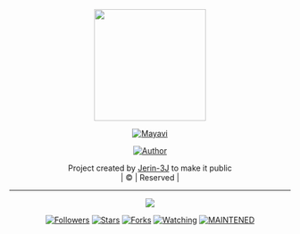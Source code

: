 <div align="center">
  <img border-radius: 15px src="https://github.com/Jerin3j/JERIN-SER/blob/0161fb16309c2f13f0903629d7b7a687f993c329/tuxpi.com.1626457957.jpg" width="200" height="200"/>
  <p align="center">
<a href="#"><img title="Mayavi" src="https://img.shields.io/badge/-Mayavi-yellow"></a>
</p>
  <p align="center">
<a href="https://github.com/Jerin3j"><img title="Author" src="https://img.shields.io/badge/Author-Jerin3J-B0T?color=darkblue&style=for-the-badge&logo=whatsapp"></a>
</p>
</div>
<p align="center">
Project created by <a href="https://github.com/Jerin3j">Jerin-3J</a> to make it public
    <br>
       | © |
        Reserved |
    <br> 
</p>

----

  <p align="center">
 <a href="https://github.com/Jerin3j">
    <img src="https://img.shields.io/github/repo-size/Jerin3j/Mayavi?yellowcolor=green&label=Repo%20total%20size&style=plastic">
<p align="center">
<a href="https://github.com/Jerin3j/followers"><img title="Followers" src="https://img.shields.io/github/followers/Jerin3j?color=blue&style=flat-square"></a>
<a href="https://github.com/Jerin3j/Mayavi/stargazers/"><img title="Stars" src="https://img.shields.io/github/stars/Jerin3j/Mayavi?color=blue&style=flat-square"></a>
<a href="https://github.com/Jerin3j/Mayavi/network/members"><img title="Forks" src="https://img.shields.io/github/forks/Jerin3j/Mayavi?color=blue&style=flat-square"></a>
<a href="https://github.com/Jerin3j/Mayavi/watchers"><img title="Watching" src="https://img.shields.io/github/watchers/Jerin3j/Mayavi?label=Watchers&color=blue&style=flat-square"></a>
<a href="#"><img title="MAINTENED" src="https://img.shields.io/badge/UNMAINTENED-YES-blue.svg"</a>
</p>
